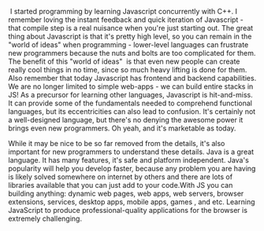  I started programming by learning Javascript concurrently with C++. I remember loving the instant feedback and quick iteration of Javascript - that compile step is a real nuisance when you're just starting out. The great thing about Javascript is that it's pretty high level, so you can remain in the "world of ideas" when programming - lower-level languages can frustrate new programmers because the nuts and bolts are too complicated for them. The benefit of this "world of ideas"  is that even new people can create really cool things in no time, since so much heavy lifting is done for them. Also remember that today Javascript has frontend and backend capabilities. We are no longer limited to simple web-apps - we can build entire stacks in JS! As a precursor for learning other languages, Javascript is hit-and-miss. It can provide some of the fundamentals needed to comprehend functional languages, but its eccentricities can also lead to confusion. It's certainly not a well-designed language, but there's no denying the awesome power it brings even new programmers. Oh yeah, and it's marketable as today.

While it may be nice to be so far removed from the details, it's also important for new programmers to understand these details. Java is a great language. It has many features, it's safe and platform independent. Java's popularity will help you develop faster, because any problem you are having is likely solved somewhere on internet by others and there are lots of libraries available that you can just add to your code.With JS you can building anything: dynamic web pages, web apps, web servers, browser extensions, services, desktop apps, mobile apps, games , and etc. Learning JavaScript to produce professional-quality applications for the browser is extremely challenging.
